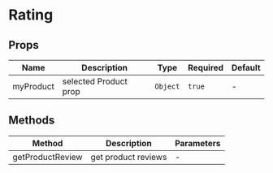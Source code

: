 # Rating

## Props

<!-- @vuese:Rating:props:start -->
|Name|Description|Type|Required|Default|
|---|---|---|---|---|
|myProduct|selected Product prop|`Object`|`true`|-|

<!-- @vuese:Rating:props:end -->


## Methods

<!-- @vuese:Rating:methods:start -->
|Method|Description|Parameters|
|---|---|---|
|getProductReview|get product reviews|-|

<!-- @vuese:Rating:methods:end -->


